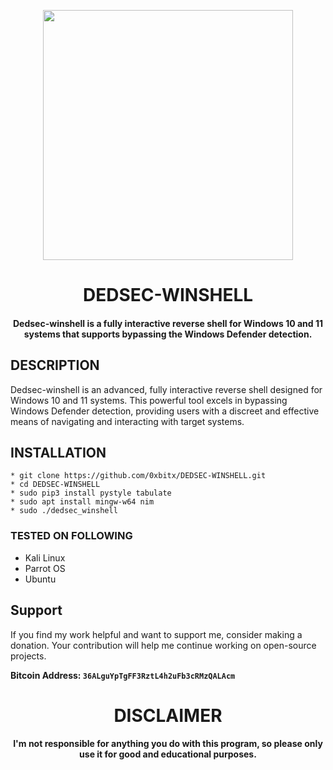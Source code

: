
<p align="center">
<img src="https://www.redpacketsecurity.com/wp-content/uploads/2020/09/HTTP-revshell_5_logo.png", width="400", height="400">
</p>
<h1 align="center"> DEDSEC-WINSHELL</h1>
<h4 align="center">Dedsec-winshell is a fully interactive reverse shell for Windows 10 and 11 systems that supports bypassing the Windows Defender detection.</h4>

## DESCRIPTION
Dedsec-winshell is an advanced, fully interactive reverse shell designed for Windows 10 and 11 systems. This powerful tool excels in bypassing Windows Defender detection, providing users with a discreet and effective means of navigating and interacting with target systems.


## INSTALLATION 
    * git clone https://github.com/0xbitx/DEDSEC-WINSHELL.git
    * cd DEDSEC-WINSHELL
    * sudo pip3 install pystyle tabulate
    * sudo apt install mingw-w64 nim
    * sudo ./dedsec_winshell

### TESTED ON FOLLOWING
* Kali Linux 
* Parrot OS 
* Ubuntu

## Support

If you find my work helpful and want to support me, consider making a donation. Your contribution will help me continue working on open-source projects.

**Bitcoin Address: `36ALguYpTgFF3RztL4h2uFb3cRMzQALAcm`**

<h1 align="center"> DISCLAIMER </h1>

<h4 align="center">I'm not responsible for anything you do with this program, so please only use it for good and educational purposes. </h4>
